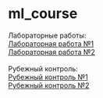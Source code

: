 # ml_course
Лабораторные работы:<br>
<a href='https://nbviewer.jupyter.org/github/NazarovMM/ml_course/blob/master/Lab1/Lab1.ipynb'>Лабораторная работа №1<a><br>
<a href='https://nbviewer.jupyter.org/github/NazarovMM/ml_course/blob/master/Lab2/Lab2.ipynb'>Лабораторная работа №2<a><br>
  <br>
Рубежный контроль:<br>
<a href='https://nbviewer.jupyter.org/github/NazarovMM/ml_course/blob/master/%D0%A0%D0%9A/RK.ipynb'>Рубежный контроль №1<a><br>
<a href='https://github.com/NazarovMM/ml_course/blob/master/PK2/PK2.pdf'>Рубежный контроль №2<a>
